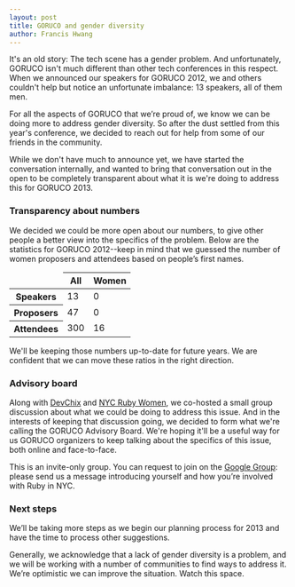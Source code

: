 ```yaml
---
layout: post
title: GORUCO and gender diversity
author: Francis Hwang
---
```

It's an old story: The tech scene has a gender problem. And
unfortunately, GORUCO isn't much different than other tech conferences
in this respect. When we announced our speakers for GORUCO 2012, we and
others couldn't help but notice an unfortunate imbalance: 13 speakers,
all of them men.

For all the aspects of GORUCO that we’re proud of, we know we can be doing more to address gender diversity. So after the dust settled from this
year's conference, we decided to reach out for help from some of our
friends in the community.

While we don't have much to announce yet, we have started the conversation internally, and wanted to bring that conversation out in the open to be completely transparent about what it is we're doing to address this for GORUCO 2013.

### Transparency about numbers

We decided we could be more open about our numbers, to give other people
a better view into the specifics of the problem. Below are the statistics for GORUCO 2012--keep in mind
that we guessed the number of women proposers and attendees based on people’s first names.

<table>
<thead>
  <tr>
    <td></td>
    <th>All</th>
    <th>Women</th>
  </tr>
</thead>
<tbody>
  <tr class="odd">
    <th>Speakers</th>
    <td>13</td>
    <td>0</td>
  </tr>
  <tr class="even">
    <th>Proposers</th>
    <td>47</td>
    <td>0</td>
  </tr>
  <tr class="odd">
    <th>Attendees</th>
    <td>300</td>
    <td>16</td>
  </tr>
</tbody>
</table>

We'll be keeping those numbers up-to-date for future years. We are confident that we can move these ratios in the right direction.

### Advisory board

Along with [DevChix](http://www.devchix.com/) and 
[NYC Ruby Women](http://www.meetup.com/NYC-Ruby-Women/), 
we co-hosted a small group discussion about what we could be doing to
address this issue. And in the interests of keeping that discussion going, we decided to
form what we're calling the GORUCO Advisory Board. We're
hoping it'll be a useful way for us GORUCO organizers to keep talking
about the specifics of this issue, both online and face-to-face.

This is an invite-only group. You can request to join on the [Google Group](https://groups.google.com/forum/#!contactowner/goruco-advisory-board): please send us a message introducing yourself and how you’re involved with Ruby in NYC.

### Next steps

We’ll be taking more steps as we begin our planning
process for 2013 and have the time to process other suggestions.

Generally, we acknowledge that a lack of gender diversity is a problem, and we will be working with a number of communities to find ways to address it. We’re optimistic we can improve the situation. Watch this space.
